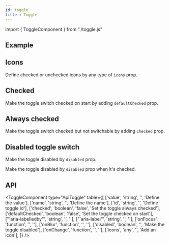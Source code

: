 ```yaml
---
id: toggle
title : Toggle
---
```


import { ToggleComponent } from "./toggle.js"

## Example

<ToggleComponent type="simple" />

## Icons

<p>Define checked or unchecked icons by any type of <code>icons</code> prop.</p>
<ToggleComponent type="icons" />

## Checked

<p>Make the toggle switch checked on start by adding <code>defaultChecked</code> prop.</p>
<ToggleComponent type="defaultChecked" />

## Always checked

<p>Make the toggle switch checked but not switchable by adding <code>checked</code> prop.</p>
<ToggleComponent type="checked" />

## Disabled toggle switch

<p>Make the toggle disabled by <code>disabled</code> prop.</p>
<ToggleComponent type="disabled" />
<p>Make the toggle disabled by <code>disabled</code> prop when it's checked.</p>
<ToggleComponent type="disabled checked" />

## API

<ToggleComponent type="ApiToggle" table={[
  ['value', 'string', '', 'Define the value'],
  ['name', 'string', '', 'Define the name'],
  ['id', 'string', '', 'Define toggle id'],
  ['checked', 'boolean', 'false', 'Set the toggle always checked'],
  ['defaultChecked', 'boolean', 'false', 'Set the toggle checked on start'],
  ["'aria-labelledby'", 'string', '', ''],
  ["'aria-label'", 'string', '', ''],
  ['onFocus', 'function', '', ''],
  ['onBlur', 'function', '', ''],
  ['disabled', 'boolean', '', 'Make the toggle disabled'],
  ['onChange', 'function', '', ''],
  ['icons', 'any', '', 'Add an icon'], 
]} />